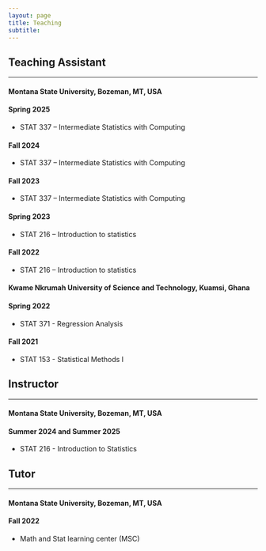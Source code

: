 ```yaml
---
layout: page
title: Teaching
subtitle: 
---
```




## Teaching Assistant  
----------------------------------------------------------------------------------

#### Montana State University, Bozeman, MT, USA

#### Spring 2025
- STAT 337 – Intermediate Statistics with Computing

#### Fall 2024
- STAT 337 – Intermediate Statistics with Computing

#### Fall 2023
- STAT 337 – Intermediate Statistics with Computing

#### Spring 2023
- STAT 216 – Introduction to statistics

#### Fall 2022
- STAT 216 – Introduction to statistics


#### Kwame Nkrumah University of Science and Technology, Kuamsi, Ghana

#### Spring 2022
- STAT 371 - Regression Analysis

#### Fall 2021
- STAT 153 - Statistical Methods I


## Instructor
---------------------------------------------------------------------------------

#### Montana State University, Bozeman, MT, USA

#### Summer 2024 and Summer 2025
- STAT 216 - Introduction to Statistics


## Tutor
---------------------------------------------------------------------------

#### Montana State University, Bozeman, MT, USA

#### Fall 2022
- Math and Stat learning center (MSC)



